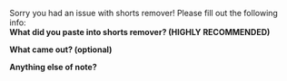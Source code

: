 Sorry you had an issue with shorts remover! Please fill out the following info: </br>
 **What did you paste into shorts remover? (HIGHLY RECOMMENDED)**

 **What came out? (optional)**

 **Anything else of note?**
